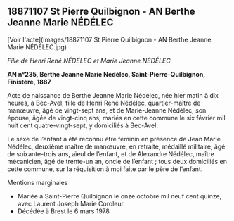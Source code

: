 ## 18871107 St Pierre Quilbignon - AN Berthe Jeanne Marie NÉDÉLEC

[Voir l'acte](Images/18871107 St Pierre Quilbignon - AN Berthe Jeanne Marie NÉDÉLEC.jpg)

*Fille de Henri René NÉDÉLEC et Marie Jeanne NÉDÉLEC*

**AN n°235, Berthe Jeanne Marie Nédélec, Saint-Pierre-Quilbignon, Finistère, 1887**

Acte de naissance de Berthe Jeanne Marie Nédélec, née hier matin à dix heures, à Bec-Avel, fille de Henri René Nédélec, quartier-maître de manœuvre, âgé de vingt-sept ans, et de Marie-Jeanne Nédélec, son épouse, âgée de vingt-cinq ans, mariés en cette commune le six février mil huit cent quatre-vingt-sept, y domiciliés à Bec-Avel.

Le sexe de l’enfant a été reconnu être féminin en présence de Jean Marie Nédélec, deuxième maître de manœuvre, en retraite, médaillé militaire, âgé de soixante-trois ans, aïeul de l’enfant, et de Alexandre Nédélec, maître mécanicien, âgé de trente-un an, oncle de l’enfant ; tous deux domiciliés en cette commune, sur la réquisition à moi faite par le père de l’enfant.

Mentions marginales

* Mariée à Saint-Pierre Quilbignon le onze octobre mil neuf cent quinze, avec Laurent Joseph Marie Coroleur.
* Décédée à Brest le 6 mars 1978